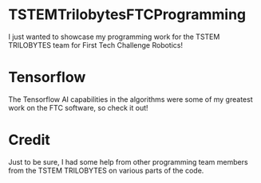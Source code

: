 # TSTEMTrilobytesFTCProgramming
I just wanted to showcase my programming work for the TSTEM TRILOBYTES team for First Tech Challenge Robotics! 

# Tensorflow
The Tensorflow AI capabilities in the algorithms were some of my greatest work on the FTC software, so check it out!

# Credit
Just to be sure, I had some help from other programming team members from the TSTEM TRILOBYTES on various parts of the code.
